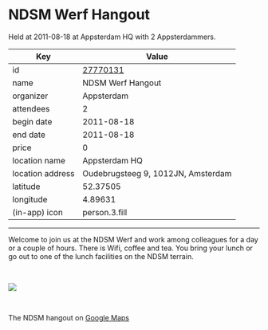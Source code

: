 # NDSM Werf Hangout
Held at 2011-08-18 at Appsterdam HQ with 2 Appsterdammers.
        
|Key|Value
|---|---|
|id|[27770131](https://www.meetup.com/appsterdam/events/27770131/)|
|name|NDSM Werf Hangout|
|organizer|Appsterdam|
|attendees|2|
|begin date|2011-08-18|
|end date|2011-08-18|
|price|0|
|location name|Appsterdam HQ|
|location address|Oudebrugsteeg 9, 1012JN, Amsterdam|
|latitude|52.37505|
|longitude|4.89631|
|(in-app) icon|person.3.fill|

---

Welcome to join us at the NDSM Werf and work among colleagues for a day or a couple of hours. There is Wifi, coffee and tea. You bring your lunch or go out to one of the lunch facilities on the NDSM terrain.

 

<img src="http://photos3.meetupstatic.com/photos/event/7/1/a/3/event_42029091.jpeg" />

 

The NDSM hangout on [Google Maps](http://bit.ly/nVKJPx)


